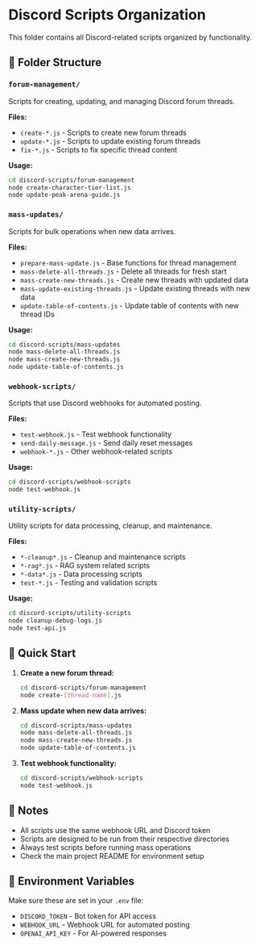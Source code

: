 # Discord Scripts Organization

This folder contains all Discord-related scripts organized by functionality.

## 📁 Folder Structure

### `forum-management/`
Scripts for creating, updating, and managing Discord forum threads.

**Files:**
- `create-*.js` - Scripts to create new forum threads
- `update-*.js` - Scripts to update existing forum threads
- `fix-*.js` - Scripts to fix specific thread content

**Usage:**
```bash
cd discord-scripts/forum-management
node create-character-tier-list.js
node update-peak-arena-guide.js
```

### `mass-updates/`
Scripts for bulk operations when new data arrives.

**Files:**
- `prepare-mass-update.js` - Base functions for thread management
- `mass-delete-all-threads.js` - Delete all threads for fresh start
- `mass-create-new-threads.js` - Create new threads with updated data
- `mass-update-existing-threads.js` - Update existing threads with new data
- `update-table-of-contents.js` - Update table of contents with new thread IDs

**Usage:**
```bash
cd discord-scripts/mass-updates
node mass-delete-all-threads.js
node mass-create-new-threads.js
node update-table-of-contents.js
```

### `webhook-scripts/`
Scripts that use Discord webhooks for automated posting.

**Files:**
- `test-webhook.js` - Test webhook functionality
- `send-daily-message.js` - Send daily reset messages
- `webhook-*.js` - Other webhook-related scripts

**Usage:**
```bash
cd discord-scripts/webhook-scripts
node test-webhook.js
```

### `utility-scripts/`
Utility scripts for data processing, cleanup, and maintenance.

**Files:**
- `*-cleanup*.js` - Cleanup and maintenance scripts
- `*-rag*.js` - RAG system related scripts
- `*-data*.js` - Data processing scripts
- `test-*.js` - Testing and validation scripts

**Usage:**
```bash
cd discord-scripts/utility-scripts
node cleanup-debug-logs.js
node test-api.js
```

## 🚀 Quick Start

1. **Create a new forum thread:**
   ```bash
   cd discord-scripts/forum-management
   node create-[thread-name].js
   ```

2. **Mass update when new data arrives:**
   ```bash
   cd discord-scripts/mass-updates
   node mass-delete-all-threads.js
   node mass-create-new-threads.js
   node update-table-of-contents.js
   ```

3. **Test webhook functionality:**
   ```bash
   cd discord-scripts/webhook-scripts
   node test-webhook.js
   ```

## 📝 Notes

- All scripts use the same webhook URL and Discord token
- Scripts are designed to be run from their respective directories
- Always test scripts before running mass operations
- Check the main project README for environment setup

## 🔧 Environment Variables

Make sure these are set in your `.env` file:
- `DISCORD_TOKEN` - Bot token for API access
- `WEBHOOK_URL` - Webhook URL for automated posting
- `OPENAI_API_KEY` - For AI-powered responses
